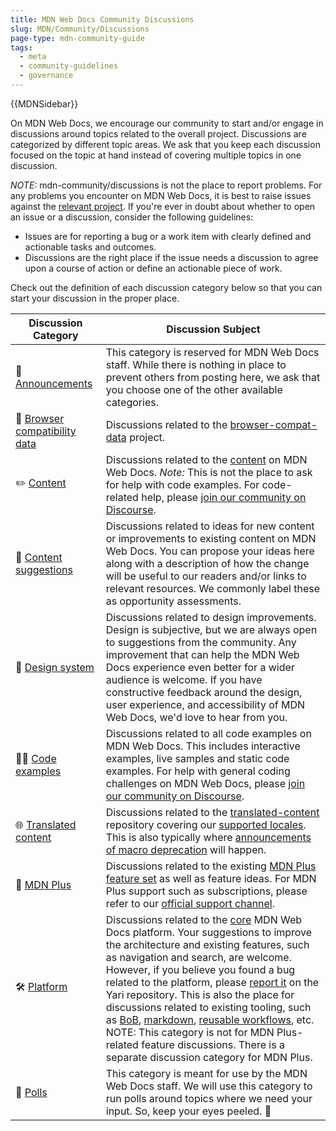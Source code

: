 ```yaml
---
title: MDN Web Docs Community Discussions
slug: MDN/Community/Discussions
page-type: mdn-community-guide
tags:
  - meta
  - community-guidelines
  - governance
---
```

{{MDNSidebar}}

On MDN Web Docs, we encourage our community to start and/or engage in discussions around topics related to the overall project. Discussions are categorized by different topic areas. We ask that you keep each discussion focused on the topic at hand instead of covering multiple topics in one discussion.

_NOTE:_ mdn-community/discussions is not the place to report problems. For any problems you encounter on MDN Web Docs, it is best to raise issues against the [relevant project](https://github.com/mdn/). If you're ever in doubt about whether to open an issue or a discussion, consider the following guidelines:

- Issues are for reporting a bug or a work item with clearly defined and actionable tasks and outcomes.
- Discussions are the right place if the issue needs a discussion to agree upon a course of action or define an actionable piece of work.

Check out the definition of each discussion category below so that you can start your discussion in the proper place.

<table>
  <thead>
    <tr>
      <th scope="col">Discussion Category</th>
      <th scope="col">Discussion Subject</th>
    </tr>
  </thead>
  <tbody>
    <tr>
      <td>
        📣
        <a
          href="https://github.com/mdn/mdn-community/discussions/categories/announcements"
          >Announcements</a
        >
      </td>
      <td>
        This category is reserved for MDN Web Docs staff. While there is nothing
        in place to prevent others from posting here, we ask that you choose one
        of the other available categories.
      </td>
    </tr>
    <tr>
      <td>
        🔮
        <a
          href="https://github.com/mdn/mdn-community/discussions/categories/browser-compatibility-data"
          >Browser compatibility data</a
        >
      </td>
      <td>
        Discussions related to the
        <a href="https://github.com/mdn/browser-compat-data"
          >browser-compat-data</a
        >
        project.
      </td>
    </tr>
    <tr>
      <td>
        ✏️
        <a
          href="https://github.com/mdn/mdn-community/discussions/categories/content"
          >Content</a
        >
      </td>
      <td>
        Discussions related to the
        <a href="https://github.com/mdn/content">content</a> on MDN Web Docs.
        <em>Note:</em> This is not the place to ask for help with code examples.
        For code-related help, please
        <a href="https://discourse.mozilla.org/c/mdn/learn/250"
          >join our community on Discourse</a
        >.
      </td>
    </tr>
    <tr>
      <td>
        🙋
        <a
          href="https://github.com/mdn/mdn-community/discussions/categories/content-suggestions"
          >Content suggestions</a
        >
      </td>
      <td>
        Discussions related to ideas for new content or improvements to existing
        content on MDN Web Docs. You can propose your ideas here along with a
        description of how the change will be useful to our readers and/or links
        to relevant resources. We commonly label these as opportunity
        assessments.
      </td>
    </tr>
    <tr>
      <td>
        🎨
        <a
          href="https://github.com/mdn/mdn-community/discussions/categories/design-system"
          >Design system</a
        >
      </td>
      <td>
        Discussions related to design improvements. Design is subjective, but we
        are always open to suggestions from the community. Any improvement that
        can help the MDN Web Docs experience even better for a wider audience is
        welcome. If you have constructive feedback around the design, user
        experience, and accessibility of MDN Web Docs, we'd love to hear from
        you.
      </td>
    </tr>
    <tr>
      <td>
        👩‍💻
        <a
          href="https://github.com/mdn/mdn-community/discussions/categories/interactive-examples"
          >Code examples</a
        >
      </td>
      <td>
        Discussions related to all code examples on MDN Web Docs. This includes
        interactive examples, live samples and static code examples. For help
        with general coding challenges on MDN Web Docs, please
        <a href="https://discourse.mozilla.org/c/mdn/learn/250"
          >join our community on Discourse</a
        >.
      </td>
    </tr>
    <tr>
      <td>
        🌐
        <a
          href="https://github.com/mdn/mdn-community/discussions/categories/localisation"
          >Translated content</a
        >
      </td>
      <td>
        Discussions related to the
        <a href="https://github.com/mdn/translated-content/"
          >translated-content</a
        >
        repository covering our
        <a href="https://github.com/mdn/translated-content/#locales"
          >supported locales</a
        >. This is also typically where
        <a href="https://github.com/mdn/mdn-community/discussions/67"
          >announcements of macro deprecation</a
        >
        will happen.
      </td>
    </tr>
    <tr>
      <td>
        👾
        <a
          href="https://github.com/mdn/mdn-community/discussions/categories/mdn-plus"
          >MDN Plus</a
        >
      </td>
      <td>
        Discussions related to the existing
        <a href="https://developer.mozilla.org/en-US/plus"
          >MDN Plus feature set</a
        >
        as well as feature ideas. For MDN Plus support such as subscriptions,
        please refer to our
        <a href="https://support.mozilla.org/en-US/products/mdn-plus"
          >official support channel</a
        >.
      </td>
    </tr>
    <tr>
      <td>
        🛠️
        <a
          href="https://github.com/mdn/mdn-community/discussions/categories/platform"
          >Platform</a
        >
      </td>
      <td>
        Discussions related to the
        <a href="https://github.com/mdn/yari">core</a> MDN Web Docs platform.
        Your suggestions to improve the architecture and existing features, such
        as navigation and search, are welcome. However, if you believe you found
        a bug related to the platform, please
        <a
          href="https://github.com/mdn/yari/issues/choose?q=is%3Aissue+is%3Aopen+sort%3Aupdated-desc"
          >report it</a
        >
        on the Yari repository. This is also the place for discussions related
        to existing tooling, such as
        <a href="https://github.com/mdn/bob">BoB</a>,
        <a href="https://github.com/mdn/markdown/">markdown</a>,
        <a href="https://github.com/mdn/workflows">reusable workflows</a>, etc.
        NOTE: This category is not for MDN Plus-related feature discussions.
        There is a separate discussion category for MDN Plus.
      </td>
    </tr>
    <tr>
      <td>
        🤖
        <a
          href="https://github.com/mdn/mdn-community/discussions/categories/polls"
          >Polls</a
        >
      </td>
      <td>
        This category is meant for use by the MDN Web Docs staff. We will use
        this category to run polls around topics where we need your input. So,
        keep your eyes peeled. 👀
      </td>
    </tr>
  </tbody>
</table>
